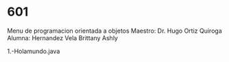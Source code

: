 # 601
Menu de programacion orientada a objetos Maestro: Dr. Hugo Ortiz Quiroga 
Alumna: Hernandez Vela Brittany Ashly

1.-Holamundo.java